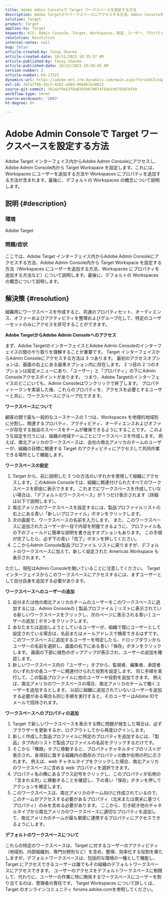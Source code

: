 ```yaml
---
title: Adobe Admin Consoleで Target ワークスペースを設定する方法
description: Adobe Targetからワークスペースにアクセスする方法、Admin Consoleを理解し設定する方法、ユーザーとプロパティを追加する方法について説明します。
solution: Target
product: Target
applies-to: Target
keywords: KCS, Admin Console, Target, Workspaces，設定，ユーザー，プロパティ
resolution: Resolution
internal-notes: null
bug: false
article-created-by: Tanay Sharma .
article-created-date: 10/31/2023 10:35:37 AM
article-published-by: Tanay Sharma .
article-published-date: 10/31/2023 10:50:45 AM
version-number: 2
article-number: KA-17521
dynamics-url: https://adobe-ent.crm.dynamics.com/main.aspx?forceUCI=1&pagetype=entityrecord&etn=knowledgearticle&id=cd0bb035-d977-ee11-8179-6045bd006149
exl-id: 34fa7f8b-28c5-4262-a88d-06646cb58623
source-git-commit: 362aef9e63f8a0303b670074f58e19d75587bfeb
workflow-type: tm+mt
source-wordcount: '1093'
ht-degree: 0%

---
```


# Adobe Admin Consoleで Target ワークスペースを設定する方法


Adobe Target インターフェイス内からAdobe Admin Consoleにアクセスし、Adobe Admin Console内から Target Workspace を設定します。これには、Workspaces にユーザーを追加する方法や Workspaces にプロパティを追加する方法が含まれます。最後に、デフォルトの Workspaces の概念について説明します。

## 説明 {#description}


### 環境

Adobe Target

### 問題/症状

ここでは、Adobe Target インターフェイス内からAdobe Admin Consoleにアクセスする方法、Adobe Admin Console内から Target Workspace を設定する方法（Workspaces にユーザーを追加する方法、Workspaces にプロパティを追加する方法など）について説明します。最後に、デフォルトの Workspaces の概念について説明します。


## 解決策 {#resolution}


組織用にワークスペースを作成すると、共通のプロパティセット、オーディエンス、オファーおよびアクティビティを整理およびグループ化して、特定のユーザーセットのみにアクセスを許可することができます。

<b>Adobe TargetからAdobe Admin Consoleへのアクセス</b>

まず、Adobe TargetのインターフェイスとAdobe Admin Consoleのインターフェイスの間のやり取りを理解することが重要です。 Target インターフェイスからAdmin Consoleにアクセスする方法は 3 つあります。 最初のアクセスオプションは、画面の右上にある歯車オプション内に存在します。 2 つ目の 2 つのオプションは設定メニューにあり、「ユーザー」と「プロパティ」の下にAdmin Consoleアクセスポイントがあります。 つまり、Adobe Targetのインターフェイスのどこにいても、Admin Consoleはワンクリックで終了します。 プロパティトークンを実装した後、これらのプロパティを、アクセスを必要とするユーザーと共に、ワークスペースにグループ化できます。

<b>ワークスペースについて</b>

顧客の間で最も一般的なユースケースの 1 つは、Workspaces を地理的地域別に分割し、関連するプロパティ、アクティビティ、オーディエンスおよびオファーが存在する独自のスペースをチームが確保できるようにすることです。 このような設定を行うには、組織の地域チームごとにワークスペースを作成します。 例えば、南北アメリカのワークスペースは、会社の南北アメリカのチームのユーザーが、組織の目標に関連する Target のアクティビティにアクセスして共同作業できる場所として機能します。

<b>ワークスペースの設定</b>

1. Target から、前に説明した 3 つの方法のいずれかを使用して組織にアクセスします。このAdmin Consoleでは、組織に関連付けられたすべてのワークスペースを即座に表示できます。 これまでにワークスペースを作成していない場合は、「デフォルトのワークスペース」が 1 つだけ表示されます（詳細は以下で説明します）。
2. 南北アメリカのワークスペースを設定するには、製品プロファイルリストの右上にある青い「新しいプロファイル」ボタンをクリックします。
3. 次の画面で、ワークスペースの名前を入力します。 また、このワークスペースに追加されたユーザーが一目で内容を把握できるように、プロファイル名の下のフィールドに簡単な説明を書き出すオプションもあります。 この手順が完了したら、必ず下の青い「完了」ボタンを押してください。
4. ここからAdmin Console製品プロファイル リストに戻りますが、デフォルトのワークスペースに加えて、新しく設定された Americas Workspace も表示されます。\*


ただし、現在はAdmin Consoleを開いていることに注意してください。 Target インターフェイスからこのワークスペースにアクセスするには、まずユーザーとして自分自身を追加する必要があります。

<b>ワークスペースへのユーザーの追加</b>

1. 自分または他の南北アメリカのチームのユーザーをこのワークスペースに追加するには、Admin Consoleの [ 製品プロファイル ] リストに表示されている新しいワークスペースをクリックし、次のページに表示される青い [ ユーザーの追加 ] ボタンをクリックします。
2. あなたまたは追加しようとしているユーザーが、組織で既にユーザーとして設定されている場合は、名前またはメールアドレスで検索できるはずです。 このワークスペースに追加するユーザーを特定したら、ドロップダウンからユーザーの名前を選択し、画面の右下にある青い「保存」ボタンをクリックします。 画面の下部に緑色のポップアップが表示され、ユーザーの追加を確認します。
3. 新しいワークスペース内の「ユーザー」タブから、監視者、編集者、承認者のいずれかの各ユーザーに関連付けられた役割を設定します。 同じ手順を実行して、この製品プロファイルに他のユーザーや役割を追加できます。 例えば、南北アメリカのワークスペースの場合、南北アメリカのチームで働くユーザーを追加するとします。 以前に組織に追加されていないユーザーを追加する必要がある場合も同じ手順を実行すると、そのユーザーはAdobe IDでメールで招待されます。


<b>ワークスペースへのプロパティの追加</b>

1. Target で新しいワークスペースを表示する際に問題が発生した場合は、必ずブラウザーを更新するか、ログアウトしてから再度ログインします。
2. 新しく作成した製品プロファイルに特定のプロパティを追加するには、「製品」タブ内のリストで製品プロファイルの名前をクリックするだけです。
3. そこから「権限」タブに移動すると、プロパティチャネルタイプのリストが表示され、各項目に属する組織内の既存のプロパティの数が右側の列に示されます。 例えば、web チャネルタイプをクリックした場合、南北アメリカのワークスペースに含める web プロパティを選択できます。
4. プロパティ名の横にあるプラス記号をクリックし、このプロパティが右側の「含まれる列」に移動することを確認し、下の青い「保存」ボタンを押してアクションを確定します。
5. このワークスペースは、南北アメリカのチーム向けに作成されているので、このチームがアクセスする必要があるプロパティ（北米または南米に基づくプロパティ）のみを含める必要があります。 ここから、引き続き他のチャネルタイプから南北アメリカのワークスペースに適切なプロパティを追加して、南北アメリカのチームが最も緊密に連携するプロパティにアクセスできるようにします。


<b>デフォルトのワークスペースについて</b>

これらの特定のワークスペースは、Target に対するユーザーのアクティビティ（地域別、内部組織別、専門分野別など）を含め、整理、効率化する役割を果たしますが、デフォルトワークスペースは、包括的な環境の一種として機能し、Target にアクセスできるユーザーは誰でもその組織のデフォルトワークスペースにアクセスできます。 ユーザーのアクセスをデフォルトワークスペースに制限して、代わりに、ユーザーの作業に特に関係するワークスペースにユーザーを割り当てるのは、管理者の責任です。 Target Workspaces について詳しくは、Target のオンラインコミュニティ forums.adobe.comを参照してください。
